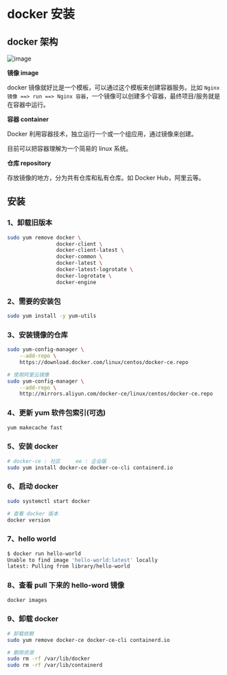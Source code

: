 # docker 安装

## docker 架构

![image](https://github.com/TomatoZ7/notes-of-tz/blob/master/images/docker3.png)

**镜像 image**

docker 镜像就好比是一个模板，可以通过这个模板来创建容器服务。比如 `Nginx 镜像 ==> run ==> Nginx 容器`，一个镜像可以创建多个容器，最终项目/服务就是在容器中运行。

**容器 container**

Docker 利用容器技术，独立运行一个或一个组应用，通过镜像来创建。

目前可以把容器理解为一个简易的 linux 系统。

**仓库 repository**

存放镜像的地方，分为共有仓库和私有仓库。如 Docker Hub，阿里云等。

## 安装

### 1、卸载旧版本

```bash
sudo yum remove docker \
                docker-client \
                docker-client-latest \
                docker-common \
                docker-latest \
                docker-latest-logrotate \
                docker-logrotate \
                docker-engine
```

### 2、需要的安装包

```bash
sudo yum install -y yum-utils
```

### 3、安装镜像的仓库

```bash
sudo yum-config-manager \
    --add-repo \
    https://download.docker.com/linux/centos/docker-ce.repo

# 使用阿里云镜像
sudo yum-config-manager \
    --add-repo \
    http://mirrors.aliyun.com/docker-ce/linux/centos/docker-ce.repo
```

### 4、更新 yum 软件包索引(可选)

```bash
yum makecache fast
```

### 5、安装 docker

```bash
# docker-ce : 社区     ee : 企业版
sudo yum install docker-ce docker-ce-cli containerd.io
```

### 6、启动 docker

```bash
sudo systemctl start docker

# 查看 docker 版本
docker version
```

### 7、hello world

```bash
$ docker run hello-world
Unable to find image 'hello-world:latest' locally
latest: Pulling from library/hello-world
```

### 8、查看 pull 下来的 hello-word 镜像

```bash
docker images
```

### 9、卸载 docker

```bash
# 卸载依赖
sudo yum remove docker-ce docker-ce-cli containerd.io

# 删除资源
sudo rm -rf /var/lib/docker
sudo rm -rf /var/lib/containerd
```